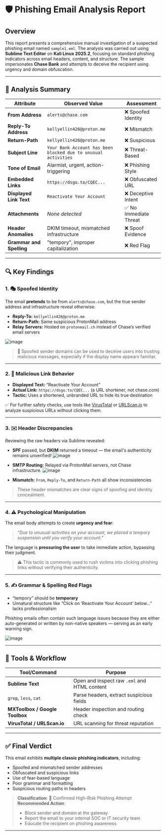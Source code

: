 # 🛡️ Phishing Email Analysis Report 

##  Overview

This report presents a comprehensive manual investigation of a suspected phishing email named `sample1.eml`. The analysis was carried out using **Sublime Text Editor** on **Kali Linux 2025.2**, focusing on standard phishing indicators across email headers, content, and structure. The sample impersonates **Chase Bank** and attempts to deceive the recipient using urgency and domain obfuscation.

---

## 🧪 Analysis Summary

| Attribute                | Observed Value                                             | Assessment         |
|--------------------------|------------------------------------------------------------|--------------------|
| **From Address**         | `alerts@chase.com`                                          | ❌ Spoofed Identity |
| **Reply-To Address**     | `kellyellin426@proton.me`                                   | ❌ Mismatch         |
| **Return-Path**          | `kellyellin426@proton.me`                                   | ❌ Suspicious       |
| **Subject Line**         | `Your Bank Account has been blocked due to unusual activities` | ❌ Threat-Based     |
| **Tone of Email**        | Alarmist, urgent, action-triggering                        | ❌ Phishing Style   |
| **Embedded Links**       | `https://dsgo.to/CQEC...`                                   | ❌ Obfuscated URL   |
| **Displayed Link Text**  | `Reactivate Your Account`                                   | ❌ Deceptive Intent |
| **Attachments**          | _None detected_                                             | ✅ No Immediate Threat |
| **Header Anomalies**     | DKIM timeout, mismatched infrastructure                    | ❌ Spoof Evidence   |
| **Grammar and Spelling** | "tempory", improper capitalization                         | ❌ Red Flag         |

---

## 🔍 Key Findings

### 1. 🎭 Spoofed Identity

The email **pretends** to be from `alerts@chase.com`, but the true sender address and infrastructure reveal otherwise:
- **Reply-To:** `kellyellin426@proton.me`
- **Return-Path:** Same suspicious ProtonMail address
- **Relay Servers:** Hosted on `protonmail.ch` instead of Chase’s verified email servers

![image](https://github.com/user-attachments/assets/00c435ee-2ee6-4d81-9f38-4d3bab7126bf)

> 🧠 Spoofed sender domains can be used to deceive users into trusting malicious messages, especially if the display name appears familiar.

---

### 2. 🔗 Malicious Link Behavior

- **Displayed Text:** “Reactivate Your Account”
- **Actual Link:** `https://dsgo.to/CQEC...` (a URL shortener, not chase.com)
- **Tactic:** Uses a shortened, unbranded URL to hide its true destination

✅ For further safety checks, use tools like [VirusTotal](https://www.virustotal.com) or [URLScan.io](https://urlscan.io) to analyze suspicious URLs without clicking them.

---

### 3. ✉️ Header Discrepancies

Reviewing the raw headers via Sublime revealed:
- **SPF** passed, but **DKIM** returned a timeout — the email's authenticity remains unverified!           ![image](https://github.com/user-attachments/assets/e0f732fb-1488-4646-80fe-a3e6600b5db1)

- **SMTP Routing:** Relayed via ProtonMail servers, not Chase infrastructure.                                ![image](https://github.com/user-attachments/assets/67dbb23c-b8cc-4010-b252-2eab98d6a2bd)

- **Mismatch:** `From`, `Reply-To`, and `Return-Path` all show inconsistencies

> These header mismatches are clear signs of spoofing and identity concealment.

---

### 4. ⚠️ Psychological Manipulation

The email body attempts to create **urgency and fear**:
> _"Due to unusual activities on your account, we placed a tempory suspension until you verify your account."_

The language is **pressuring the user** to take immediate action, bypassing their judgment.

> ⚠️ This tactic is commonly used to rush victims into clicking phishing links without verifying their authenticity.

---

### 5. ✍️ Grammar & Spelling Red Flags

- “tempory” should be **temporary**
- Unnatural structure like “Click on ‘Reactivate Your Account’ below…” lacks professionalism

Phishing emails often contain such language issues because they are either auto-generated or written by non-native speakers — serving as an early warning sign.

![image](https://github.com/user-attachments/assets/9f712440-92ae-4d02-9e81-3a084f3abe9f)

---

## 🧰 Tools & Workflow

| Tool/Command           | Purpose                                      |
|------------------------|----------------------------------------------|
| **Sublime Text**       | Open and inspect raw `.eml` and HTML content |
| `grep`, `less`, `cat`  | Parse headers, extract suspicious fields     |
| **MXToolbox / Google Toolbox** | Header inspection and routing check        |
| **VirusTotal / URLScan.io** | URL scanning for threat reputation         |

---

## ✅ Final Verdict

This email exhibits **multiple classic phishing indicators**, including:

- Spoofed and mismatched sender addresses
- Obfuscated and suspicious links
- Use of fear-based language
- Poor grammar and formatting
- Suspicious routing paths in headers

> **Classification**: 🚨 Confirmed High-Risk Phishing Attempt  
> **Recommended Action**:  
> - Block sender and domain at the gateway  
> - Report the email to your internal SOC or IT security team  
> - Educate the recipient on phishing awareness  

---



